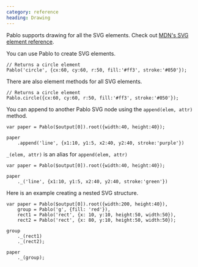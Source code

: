 ```yaml
---
category: reference
heading: Drawing
---
```



Pablo supports drawing for all the SVG elements. Check out [MDN's SVG element reference](https://developer.mozilla.org/en/SVG/Element).

You can use Pablo to create SVG elements.
    
    // Returns a circle element
    Pablo('circle', {cx:60, cy:60, r:50, fill:'#ff3', stroke:'#050'});

There are also element methods for all SVG elements.

    // Returns a circle element
    Pablo.circle({cx:60, cy:60, r:50, fill:'#ff3', stroke:'#050'});

You can append to another Pablo SVG node using the `append(elem, attr)` method.

    var paper = Pablo($output[0]).root({width:40, height:40});

    paper
        .append('line', {x1:10, y1:5, x2:40, y2:40, stroke:'purple'})

`_(elem, attr)` is an alias for `append(elem, attr)`

    var paper = Pablo($output[0]).root({width:40, height:40});

    paper
        ._('line', {x1:10, y1:5, x2:40, y2:40, stroke:'green'})

Here is an example creating a nested SVG structure.

    var paper = Pablo($output[0]).root({width:200, height:40}),
        group = Pablo('g', {fill: 'red'}),
        rect1 = Pablo('rect', {x: 10, y:10, height:50, width:50}),
        rect2 = Pablo('rect', {x: 80, y:10, height:50, width:50});

    group
        ._(rect1)
        ._(rect2);

    paper
        ._(group);